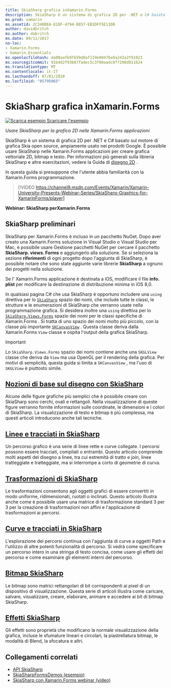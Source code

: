 ```yaml
---
title: SkiaSharp grafica inXamarin.Forms
description: SkiaSharp è un sistema di grafica 2D per .NET e C# basato sul motore di grafica Skia open source, ampiamente usato nei prodotti Google. Questa guida illustra come usare SkiaSharp per la grafica 2D nelle Xamarin.Forms applicazioni.
ms.prod: xamarin
ms.assetid: 2C348BEA-81DF-4794-8857-EB1DFF5E11DB
author: davidbritch
ms.author: dabritch
ms.date: 09/11/2017
no-loc:
- Xamarin.Forms
- Xamarin.Essentials
ms.openlocfilehash: da00aafb9f659d8af119e00476a9a243a2f91023
ms.sourcegitcommit: 91b4d2f93687fadec5c3f80aadc8f7298d911624
ms.translationtype: MT
ms.contentlocale: it-IT
ms.lasthandoff: 07/01/2020
ms.locfileid: "85795065"
---
```

# <a name="skiasharp-graphics-in-xamarinforms"></a>SkiaSharp grafica inXamarin.Forms

[![Scarica esempio](~/media/shared/download.png) Scaricare l'esempio](https://docs.microsoft.com/samples/xamarin/xamarin-forms-samples/skiasharpforms-demos)

_Usare SkiaSharp per la grafica 2D nelle Xamarin.Forms applicazioni_

SkiaSharp è un sistema di grafica 2D per .NET e C# basato sul motore di grafica Skia open source, ampiamente usato nei prodotti Google. È possibile usare SkiaSharp nelle Xamarin.Forms applicazioni per creare grafica vettoriale 2D, bitmap e testo. Per informazioni più generali sulla libreria SkiaSharp e altre esercitazioni, vedere la Guida di [disegno 2D](~/graphics-games/skiasharp/index.md) .

In questa guida si presuppone che l'utente abbia familiarità con la Xamarin.Forms programmazione.

> [!VIDEO https://channel9.msdn.com/Events/Xamarin/Xamarin-University-Presents-Webinar-Series/SkiaSharp-Graphics-for-XamarinForms/player]

**Webinar: SkiaSharp perXamarin.Forms**

## <a name="skiasharp-preliminaries"></a>SkiaSharp preliminari

SkiaSharp per Xamarin.Forms è incluso in un pacchetto NuGet. Dopo aver creato una Xamarin.Forms soluzione in Visual Studio o Visual Studio per Mac, è possibile usare Gestione pacchetti NuGet per cercare il pacchetto **SkiaSharp. views. Forms** e aggiungerlo alla soluzione. Se si seleziona la sezione **riferimenti** di ogni progetto dopo l'aggiunta di SkiaSharp, è possibile notare che sono state aggiunte varie librerie **SkiaSharp** a ognuno dei progetti nella soluzione.

Se l' Xamarin.Forms applicazione è destinata a iOS, modificare il file **info. plist** per modificare la destinazione di distribuzione minima in iOS 8,0.

In qualsiasi pagina C# che usa SkiaSharp è opportuno includere una `using` direttiva per lo [`SkiaSharp`](xref:SkiaSharp) spazio dei nomi, che include tutte le classi, le strutture e le enumerazioni di SkiaSharp che verranno usate nella programmazione grafica. Si desidera inoltre una `using` direttiva per lo [`SkiaSharp.Views.Forms`](xref:SkiaSharp.Views.Forms) spazio dei nomi per le classi specifiche di Xamarin.Forms . Si tratta di uno spazio dei nomi molto più piccolo, con la classe più importante [`SKCanvasView`](xref:SkiaSharp.Views.Forms.SKCanvasView) . Questa classe deriva dalla Xamarin.Forms `View` classe e ospita l'output della grafica SkiaSharp.

> [!IMPORTANT]
> Lo `SkiaSharp.Views.Forms` spazio dei nomi contiene anche una `SKGLView` classe che deriva da `View` ma usa OpenGL per il rendering della grafica. Per motivi di semplicità, questa guida si limita a `SKCanvasView` , ma l'uso di `SKGLView` è piuttosto simile.

## <a name="skiasharp-drawing-basics"></a>[Nozioni di base sul disegno con SkiaSharp](basics/index.md)

Alcune delle figure grafiche più semplici che è possibile creare con SkiaSharp sono cerchi, ovali e rettangoli. Nella visualizzazione di queste figure verranno fornite informazioni sulle coordinate, le dimensioni e i colori di SkiaSharp. La visualizzazione di testo e bitmap è più complessa, ma questi articoli introducono anche tali tecniche.

## <a name="skiasharp-lines-and-paths"></a>[Linee e tracciati in SkiaSharp](paths/index.md)

Un percorso grafico è una serie di linee rette e curve collegate. I percorsi possono essere tracciati, compilati o entrambi. Questo articolo comprende molti aspetti del disegno a linee, tra cui estremità di tratto e join, linee tratteggiate e tratteggiate, ma si interrompe a corto di geometrie di curva.

## <a name="skiasharp-transforms"></a>[Trasformazioni di SkiaSharp](transforms/index.md)

Le trasformazioni consentono agli oggetti grafici di essere convertiti in modo uniforme, ridimensionati, ruotati o inclinati. Questo articolo illustra anche come è possibile usare una matrice di trasformazione standard 3 per 3 per la creazione di trasformazioni non affini e l'applicazione di trasformazioni ai percorsi.

## <a name="skiasharp-curves-and-paths"></a>[Curve e tracciati in SkiaSharp](curves/index.md)

L'esplorazione dei percorsi continua con l'aggiunta di curve a oggetti Path e l'utilizzo di altre potenti funzionalità di percorso. Si vedrà come specificare un percorso intero in una stringa di testo concisa, come usare gli effetti del percorso e come esaminare gli elementi interni del percorso.

## <a name="skiasharp-bitmaps"></a>[Bitmap SkiaSharp](bitmaps/index.md)

Le bitmap sono matrici rettangolari di bit corrispondenti ai pixel di un dispositivo di visualizzazione. Questa serie di articoli illustra come caricare, salvare, visualizzare, creare, elaborare, animare e accedere ai bit di bitmap SkiaSharp.

## <a name="skiasharp-effects"></a>[Effetti SkiaSharp](effects/index.md)

Gli effetti sono proprietà che modificano la normale visualizzazione della grafica, incluse le sfumature lineari e circolari, la piastrellatura bitmap, le modalità di Blend, la sfocatura e altri.

## <a name="related-links"></a>Collegamenti correlati

- [API SkiaSharp](https://docs.microsoft.com/dotnet/api/skiasharp)
- [SkiaSharpFormsDemos (esempio)](https://docs.microsoft.com/samples/xamarin/xamarin-forms-samples/skiasharpforms-demos)
- [SkiaSharp con Xamarin.Forms webinar (video)](https://channel9.msdn.com/Events/Xamarin/Xamarin-University-Presents-Webinar-Series/SkiaSharp-Graphics-for-XamarinForms)
